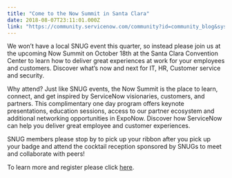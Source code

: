 ```yaml
---
title: "Come to the Now Summit in Santa Clara"
date: 2018-08-07T23:11:01.000Z
link: "https://community.servicenow.com/community?id=community_blog&sys_id=b18daad5dbffdf80fece0b55ca961953"
---
```

<p>We won’t have a local SNUG event this quarter, so instead please join us at the upcoming Now Summit on October 18th at the Santa Clara Convention Center to learn how to deliver great experiences at work for your employees and customers. Discover what’s now and next for IT, HR, Customer service and security.</p>
<p>Why attend? Just like SNUG events, the Now Summit is the place to learn, connect, and get inspired by ServiceNow visionaries, customers, and partners. This complimentary one day program offers keynote presentations, education sessions, access to our partner ecosystem and additional networking opportunities in ExpoNow. Discover how ServiceNow can help you deliver great employee and customer experiences.</p>
<p>SNUG members please stop by to pick up your ribbon after you pick up your badge and attend the cocktail reception sponsored by SNUGs to meet and collaborate with peers!</p>
<p>To learn more and register please click <a href="https://www.servicenow.com/nowsummit-santaclara.html" rel="nofollow">here</a>.</p>